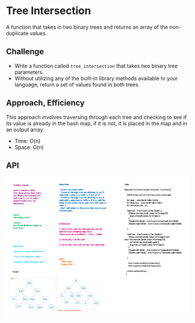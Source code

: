 # Tree Intersection

A function that takes in two binary trees and returns an array of the non-duplicate values.

## Challenge

- Write a function called `tree_intersection` that takes two binary tree parameters.
- Without utilizing any of the built-in library methods available to your language, return a set of values found in both trees.

## Approach, Efficiency 

This approach involves traversing through each tree and checking to see if its value is already in the hash map, if it is not, it is placed in the map and in an output array. 

- Time: O(n)
- Space: O(n)


## API

![tree-intersection](assets/tree-intersection.PNG)